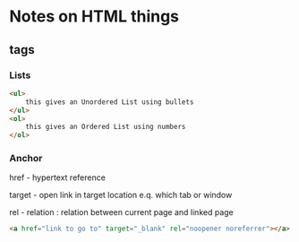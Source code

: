 # Notes on HTML things

## tags

### Lists

```html
<ul>
    this gives an Unordered List using bullets
</ul>
<ol>
    this gives an Ordered List using numbers
</ol>
```

### Anchor

href - hypertext reference

target - open link in target location e.q. which tab or window

rel - relation : relation between current page and linked page

```html
<a href="link to go to" target="_blank" rel="noopener noreferrer"></a>
```
